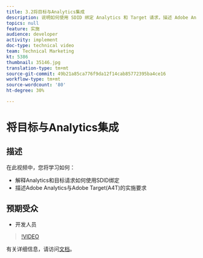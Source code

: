 ```yaml
---
title: 3.2将目标与Analytics集成
description: 说明如何使用 SDID 绑定 Analytics 和 Target 请求，描述 Adobe Analytics 与 Adobe Target 集成 (A4T) 的实施要求
topics: null
feature: 实施
audience: developer
activity: implement
doc-type: technical video
team: Technical Marketing
kt: 5386
thumbnail: 35146.jpg
translation-type: tm+mt
source-git-commit: 49b21a85ca776f9da12f14cab85772395ba4ce16
workflow-type: tm+mt
source-wordcount: '80'
ht-degree: 30%

---
```



# 将目标与Analytics集成

## 描述

在此视频中，您将学习如何：

* 解释Analytics和目标请求如何使用SDID绑定
* 描述Adobe Analytics与Adobe Target(A4T)的实施要求

## 预期受众

* 开发人员

>[!VIDEO](https://video.tv.adobe.com/v/35146/?quality=12)

有关详细信息，请访问[文档](https://docs.adobe.com/content/help/en/target/using/integrate/a4t/a4timplementation.html)。

